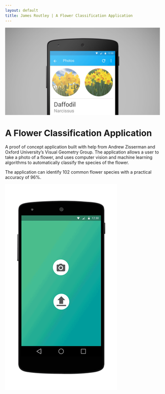 ```yaml
---
layout: default
title: James Routley | A Flower Classification Application
---
```


![Screenshot of flower classification application](assets/img/flower-cover.jpg "app screenshot")

# A Flower Classification Application

A proof of concept application built with help from Andrew Zisserman and Oxford University’s Visual Geometry Group. The application allows a user to take a photo of a flower, and uses computer vision and machine learning algorithms to automatically classify the species of the flower.

The application can identify 102 common flower species with a practical accuracy of 96%.

![GIF of flower classification application pages](assets/img/flower-1.gif "app gif")

